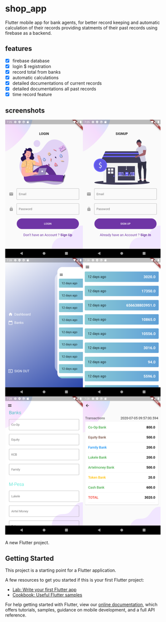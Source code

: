 # shop_app

Flutter mobile app for bank agents, for better record keeping and automatic calculation of their records providing statments of their past records
using firebase as a backend.

## features

- [x] firebase database
- [x] login \$ registration
- [x] record total from banks
- [x] automatic calculations
- [x] detailed documentations of current records
- [x] detailed documentations all past records
- [x] time record feature

## screenshots

<img  align="left" src="/screenshots/Screenshot_1594959954.png" width="250">
<img  align="left"  src="/screenshots/Screenshot_1594959959.png" width="250">
<img  align="left" src="/screenshots/Screenshot_1594960105.png" width="250">
<img  align="left"  src="/screenshots/Screenshot_1594960111.png" width="250">
<img  align="left"  src="/screenshots/Screenshot_1594960117.png" width="250">
<img src="/screenshots/Screenshot_1594960124.png" width="250">

A new Flutter project.

## Getting Started

This project is a starting point for a Flutter application.

A few resources to get you started if this is your first Flutter project:

- [Lab: Write your first Flutter app](https://flutter.dev/docs/get-started/codelab)
- [Cookbook: Useful Flutter samples](https://flutter.dev/docs/cookbook)

For help getting started with Flutter, view our
[online documentation](https://flutter.dev/docs), which offers tutorials,
samples, guidance on mobile development, and a full API reference.
